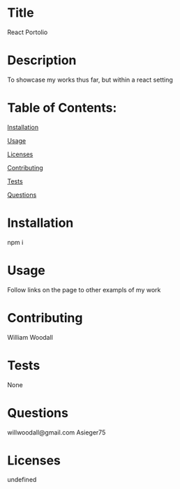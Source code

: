 <h1>Title</h1><p>React Portolio</p><h1>Description</h1><p>To showcase my works thus far, but within a react setting</p><h1>Table of Contents:</h1><p><a href="#h_902144058131612368984008">Installation</a></p><p><a href="#h_789794063171612369087348">Usage</a></p><p><a href="#h_992274396251612369107550">Licenses</a></p><p><a href="#h_14487602321612369128728">Contributing</a></p><p><a href="#h_607443461381612369138493">Tests</a></p><p><a href="#h_371752051431612369147755">Questions</a></p><h1>Installation</h1><p>npm i</p><h1>Usage</h1><p>Follow links on the page to other exampls of my work</p><h1>Contributing</h1><p>William Woodall</p><h1>Tests</h1><p>None</p><h1>Questions</h1><p>willwoodall@gmail.com Asieger75</p><h1>Licenses</h1><p>undefined</p>
